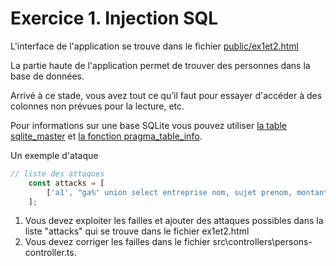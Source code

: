 # Exercice 1. Injection SQL
L'interface de l'application se trouve dans le fichier [public/ex1et2.html](http://localhost:5000/ex1et2.html)

La partie haute de l'application permet de trouver des personnes dans la base de données.

Arrivé à ce stade, vous avez tout ce qu’il faut pour essayer d'accéder à des colonnes non prévues pour la lecture, etc.

Pour informations sur une base SQLite vous pouvez utiliser [la table sqlite_master](https://www.sqlite.org/schematab.html) et [la fonction pragma_table_info](https://www.sqlite.org/pragma.html#pragma_table_info).

Un exemple d'ataque
```javascript
// liste des attaques
    const attacks = [
        ['a1', "ga%' union select entreprise nom, sujet prenom, montant age, '' url from CONTRATS--"]
    ];
```

1. Vous devez exploiter les failles et ajouter des attaques possibles dans la liste "attacks" qui se trouve dans le fichier ex1et2.html
1. Vous devez corriger les failles dans le fichier src\controllers\persons-controller.ts.

